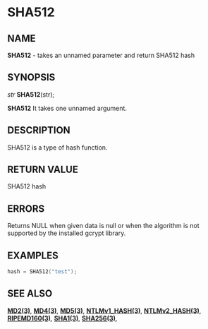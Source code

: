 # SHA512

## NAME

**SHA512** - takes an unnamed parameter and return SHA512 hash

## SYNOPSIS

*str* **SHA512**(str);

**SHA512** It takes one unnamed argument.

## DESCRIPTION

SHA512 is a type of hash function.


## RETURN VALUE

SHA512 hash

## ERRORS

Returns NULL when given data is null or when the algorithm is not supported by the installed gcrypt library.

## EXAMPLES

```cpp
hash = SHA512("test");
```

## SEE ALSO

**[MD2(3)](MD2.md)**,
**[MD4(3)](MD4.md)**,
**[MD5(3)](MD5.md)**,
**[NTLMv1_HASH(3)](NTLMv1_HASH.md)**,
**[NTLMv2_HASH(3)](NTLMv2_HASH.md)**,
**[RIPEMD160(3)](RIPEMD160.md)**,
**[SHA1(3)](SHA1.md)**,
**[SHA256(3)](SHA256.md)**,
